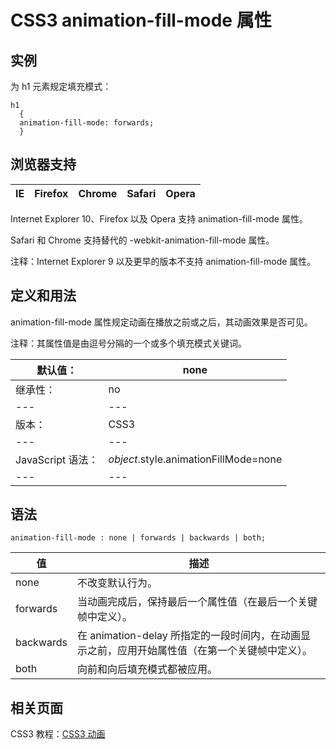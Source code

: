 # CSS3 animation-fill-mode 属性



## 实例

为 h1 元素规定填充模式：

```
h1
  {
  animation-fill-mode: forwards;
  }

```

## 浏览器支持

| IE | Firefox | Chrome | Safari | Opera |
| --- | --- | --- | --- | --- |

Internet Explorer 10、Firefox 以及 Opera 支持 animation-fill-mode 属性。

Safari 和 Chrome 支持替代的 -webkit-animation-fill-mode 属性。

注释：Internet Explorer 9 以及更早的版本不支持 animation-fill-mode 属性。

## 定义和用法

animation-fill-mode 属性规定动画在播放之前或之后，其动画效果是否可见。

注释：其属性值是由逗号分隔的一个或多个填充模式关键词。

| 默认值： | none |
| --- | --- |
| 继承性： | no |
| --- | --- |
| 版本： | CSS3 |
| --- | --- |
| JavaScript 语法： | _object_.style.animationFillMode=none |
| --- | --- |

## 语法

```
animation-fill-mode : none | forwards | backwards | both;
```

| 值 | 描述 |
| --- | --- |
| none | 不改变默认行为。 |
| forwards | 当动画完成后，保持最后一个属性值（在最后一个关键帧中定义）。 |
| backwards | 在 animation-delay 所指定的一段时间内，在动画显示之前，应用开始属性值（在第一个关键帧中定义）。 |
| both | 向前和向后填充模式都被应用。 |

## 相关页面

CSS3 教程：[CSS3 动画](/css3/css3_animation.asp "CSS3 动画")



